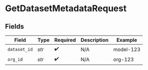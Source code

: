 # GetDatasetMetadataRequest


## Fields

| Field              | Type               | Required           | Description        | Example            |
| ------------------ | ------------------ | ------------------ | ------------------ | ------------------ |
| `dataset_id`       | *str*              | :heavy_check_mark: | N/A                | model-123          |
| `org_id`           | *str*              | :heavy_check_mark: | N/A                | org-123            |